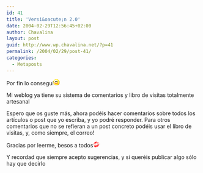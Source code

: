 ```yaml
---
id: 41
title: 'Versi&oacute;n 2.0'
date: 2004-02-29T12:56:45+02:00
author: Chavalina
layout: post
guid: http://www.wp.chavalina.net/?p=41
permalink: /2004/02/29/post-41/
categories:
  - Metaposts
---
```

Por fin lo consegu&iacute;![emo](/imagenes/emoticonos/sonrisa.gif) 

Mi weblog ya tiene su sistema de comentarios y libro de visitas totalmente <span title="hecho por m&iacute;" class="anotacion">artesanal</span>

Espero que os guste m&aacute;s, ahora pod&eacute;is hacer comentarios sobre todos los art&iacute;culos o post que yo escriba, y yo podr&eacute; responder. Para otros comentarios que no se refieran a un post concreto pod&eacute;is usar el libro de visitas, y, como siempre, el correo!

Gracias por leerme, besos a todos![emo](/imagenes/emoticonos/beso.gif) 

Y recordad que siempre acepto sugerencias, y si quer&eacute;is publicar algo s&oacute;lo hay que decirlo